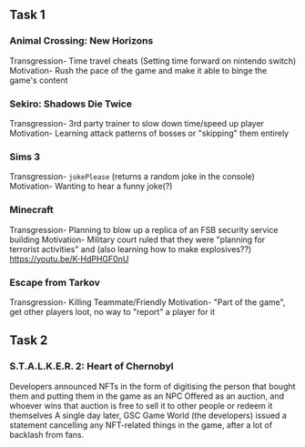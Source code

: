 ## Task 1
### Animal Crossing: New Horizons
Transgression- Time travel cheats (Setting time forward on nintendo switch)
Motivation- Rush the pace of the game and make it able to binge the game's content

### Sekiro: Shadows Die Twice
Transgression- 3rd party trainer to slow down time/speed up player
Motivation- Learning attack patterns of bosses or "skipping" them entirely

### Sims 3
Transgression- `jokePlease` (returns a random joke in the console)
Motivation- Wanting to hear a funny joke(?)

### Minecraft
Transgression- Planning to blow up a replica of an FSB security service building
Motivation- Military court ruled that they were "planning for terrorist activities" and (also learning how to make explosives??)
https://youtu.be/K-HdPHGF0nU

### Escape from Tarkov
Transgression- Killing Teammate/Friendly
Motivation- "Part of the game", get other players loot, no way to "report" a player for it

## Task 2

### S.T.A.L.K.E.R. 2: Heart of Chernobyl
Developers announced NFTs in the form of digitising the person that bought them and putting them in the game as an NPC
Offered as an auction, and whoever wins that auction is free to sell it to other people or redeem it themselves
A single day later, GSC Game World (the developers) issued a statement cancelling any NFT-related things in the game, after a lot of backlash from fans.